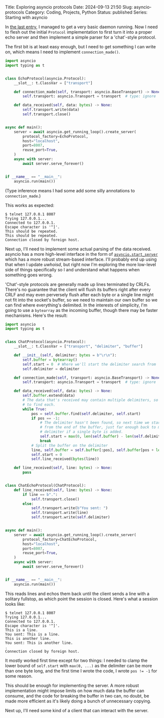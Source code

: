 Title: Exploring asyncio protocols
Date: 2024-09-13 21:50
Slug: asyncio-protocols
Category: Coding, Projects, Python
Status: published
Series: Starting with asyncio

In [the last entry]({filename}starting-with-asyncio.md), I managed to get a very basic daemon running. Now I need to flesh out the initial `Protocol` implementation to first turn it into a proper echo server and then implement a simple parser for a 'chat'-style protocol.

The first bit is at least easy enough, but I need to get something I can write on, which means I need to implement `connection_made()`.

```python
import asyncio
import typing as t


class EchoProtocol(asyncio.Protocol):
    __slot__: t.ClassVar = ["transport"]

    def connection_made(self, transport: asyncio.BaseTransport) -> None:
        self.transport: asyncio.Transport = transport  # type: ignore

    def data_received(self, data: bytes) -> None:
        self.transport.write(data)
        self.transport.close()


async def main():
    server = await asyncio.get_running_loop().create_server(
        protocol_factory=EchoProtocol,
        host="localhost",
        port=8007,
        reuse_port=True,
    )
    async with server:
        await server.serve_forever()


if __name__ == "__main__":
    asyncio.run(main())
```

(Type inference means I had some add some silly annotations to `connection_made`.)

This works as expected:

```console
$ telnet 127.0.0.1 8007
Trying 127.0.0.1...
Connected to 127.0.0.1.
Escape character is '^]'.
This should be repeated.
This should be repeated.
Connection closed by foreign host.
```

Next up, I'll need to implement some actual parsing of the data received. asyncio has a more high-level interface in the form of [`asyncio.start_server`](https://docs.python.org/3/library/asyncio-stream.html#asyncio.start_server) which has a more robust stream-based interface. I'll probably end up using that when I update _uwhoisd_, but right now I'm exploring the more low-level side of things specifically so I and understand what happens when something goes wrong.

'Chat'-style protocols are generally made up lines terminated by CRLFs. There's no guarantee that the client will flush its buffers right after every CRLF and may even perversely flush after each byte or a single line might not fit into the socket's buffer, so we need to maintain our own buffer so we can find where everything's delimited. In the interests of simplicity, I'm going to use a `bytearray` as the incoming buffer, though there may be faster mechanisms. Here's the result:

```python
import asyncio
import typing as t


class ChatProtocol(asyncio.Protocol):
    __slot__: t.ClassVar = ["transport", "delimiter", "buffer"]

    def __init__(self, delimiter: bytes = b"\r\n"):
        self.buffer = bytearray()
        self.start = 0  # Where we'll start the delimiter search from
        self.delimiter = delimiter

    def connection_made(self, transport: asyncio.BaseTransport) -> None:
        self.transport: asyncio.Transport = transport  # type: ignore

    def data_received(self, data: bytes) -> None:
        self.buffer.extend(data)
        # The data that's received may contain multiple delimiters, so we try
        # to find each.
        while True:
            pos = self.buffer.find(self.delimiter, self.start)
            if pos == -1:
                # The delimiter hasn't been found, so next time we start checking
                # from the end of the buffer, just far enough back to match the
                # delimiter if a single byte is added.
                self.start = max(0, len(self.buffer) - len(self.delimiter) + 1)
                break
            # Split the buffer on the delimiter
            line, self.buffer = self.buffer[:pos], self.buffer[pos + len(self.delimiter) :]
            self.start = 0
            self.line_received(bytes(line))

    def line_received(self, line: bytes) -> None:
        pass


class ChatEchoProtocol(ChatProtocol):
    def line_received(self, line: bytes) -> None:
        if line == b".":
            self.transport.close()
        else:
            self.transport.write(b"You sent: ")
            self.transport.write(line)
            self.transport.write(self.delimiter)


async def main():
    server = await asyncio.get_running_loop().create_server(
        protocol_factory=ChatEchoProtocol,
        host="localhost",
        port=8007,
        reuse_port=True,
    )
    async with server:
        await server.serve_forever()


if __name__ == "__main__":
    asyncio.run(main())
```

This reads lines and echos them back until the client sends a line with a solitary fullstop, as which point the session is closed. Here's what a session looks like:

```console
$ telnet 127.0.0.1 8007
Trying 127.0.0.1...
Connected to 127.0.0.1.
Escape character is '^]'.
This is a line.
You sent: This is a line.
This is another line.
You sent: This is another line.
.
Connection closed by foreign host.
```

It mostly worked first time except for two things: I needed to clamp the lower bound of `self.start` with `max(0, ...)` as the delimiter can be more than one byte long, and the first time I wrote the code, I wrote `pos != -1` for some reason.

This should be enough for implementing the server. A more robust implementation might impose limits on how much data the buffer can consume, and the code for breaking the buffer in two can, no doubt, be made more efficient as it's likely doing a bunch of unnecessary copying.

Next up, I'll need some kind of a client that can interact with the server.
